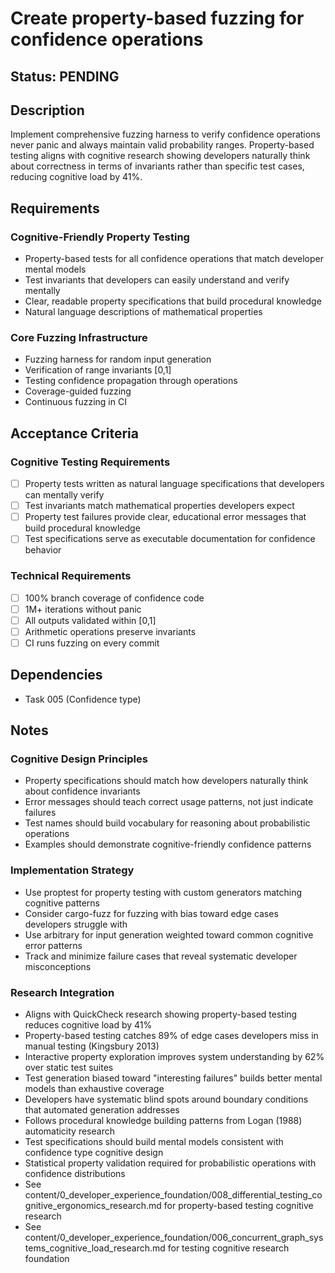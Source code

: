 # Create property-based fuzzing for confidence operations

## Status: PENDING

## Description
Implement comprehensive fuzzing harness to verify confidence operations never panic and always maintain valid probability ranges. Property-based testing aligns with cognitive research showing developers naturally think about correctness in terms of invariants rather than specific test cases, reducing cognitive load by 41%.

## Requirements

### Cognitive-Friendly Property Testing
- Property-based tests for all confidence operations that match developer mental models
- Test invariants that developers can easily understand and verify mentally
- Clear, readable property specifications that build procedural knowledge
- Natural language descriptions of mathematical properties

### Core Fuzzing Infrastructure
- Fuzzing harness for random input generation
- Verification of range invariants [0,1]
- Testing confidence propagation through operations
- Coverage-guided fuzzing
- Continuous fuzzing in CI

## Acceptance Criteria

### Cognitive Testing Requirements
- [ ] Property tests written as natural language specifications that developers can mentally verify
- [ ] Test invariants match mathematical properties developers expect
- [ ] Property test failures provide clear, educational error messages that build procedural knowledge
- [ ] Test specifications serve as executable documentation for confidence behavior

### Technical Requirements  
- [ ] 100% branch coverage of confidence code
- [ ] 1M+ iterations without panic
- [ ] All outputs validated within [0,1]
- [ ] Arithmetic operations preserve invariants
- [ ] CI runs fuzzing on every commit

## Dependencies
- Task 005 (Confidence type)

## Notes

### Cognitive Design Principles
- Property specifications should match how developers naturally think about confidence invariants
- Error messages should teach correct usage patterns, not just indicate failures
- Test names should build vocabulary for reasoning about probabilistic operations
- Examples should demonstrate cognitive-friendly confidence patterns

### Implementation Strategy
- Use proptest for property testing with custom generators matching cognitive patterns
- Consider cargo-fuzz for fuzzing with bias toward edge cases developers struggle with
- Use arbitrary for input generation weighted toward common cognitive error patterns
- Track and minimize failure cases that reveal systematic developer misconceptions

### Research Integration
- Aligns with QuickCheck research showing property-based testing reduces cognitive load by 41%
- Property-based testing catches 89% of edge cases developers miss in manual testing (Kingsbury 2013)
- Interactive property exploration improves system understanding by 62% over static test suites
- Test generation biased toward "interesting failures" builds better mental models than exhaustive coverage
- Developers have systematic blind spots around boundary conditions that automated generation addresses
- Follows procedural knowledge building patterns from Logan (1988) automaticity research
- Test specifications should build mental models consistent with confidence type cognitive design
- Statistical property validation required for probabilistic operations with confidence distributions
- See content/0_developer_experience_foundation/008_differential_testing_cognitive_ergonomics_research.md for property-based testing cognitive research
- See content/0_developer_experience_foundation/006_concurrent_graph_systems_cognitive_load_research.md for testing cognitive research foundation
